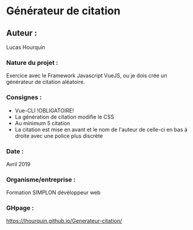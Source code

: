 # Générateur de citation

## Auteur :

Lucas Hourquin

### Nature du projet :

Exercice avec le Framework Javascript VueJS, ou je dois crée un générateur de citation aléatoire.

### Consignes :

* Vue-CLI !OBLIGATOIRE!
* La génération de citation modifie le CSS
* Au minimum 5 citation
* La citation est mise en avant et le nom de l'auteur de celle-ci en bas à droite avec une police plus discrète

### Date :

Avril 2019

### Organisme/entreprise : 

Formation SIMPLON dévéloppeur web 



### GHpage : 

https://lhourquin.github.io/Generateur-citation/